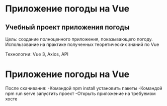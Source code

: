 # Приложение погоды на Vue

## Учебный проект приложения погоды

Цель: создание полноценного приложения, показывающего погоду. Использование на практике полученных теоретических знаний по Vue

Технологии: Vue 3, Axios, API


# Приложение погоды на Vue

После скачивания:
-Командой npm install установить пакеты
-Командой npm run serve запустить проект
-Открыть приложение на требуемом хосте
